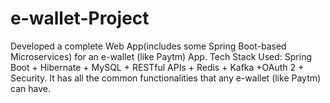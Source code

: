 # e-wallet-Project

Developed a complete Web App(includes some Spring Boot-based Microservices) for an e-wallet (like Paytm) App.
Tech Stack Used:  Spring Boot + Hibernate + MySQL + RESTful APIs + Redis + Kafka +OAuth 2 + Security.
It has all the common functionalities that any e-wallet (like Paytm) can have.
